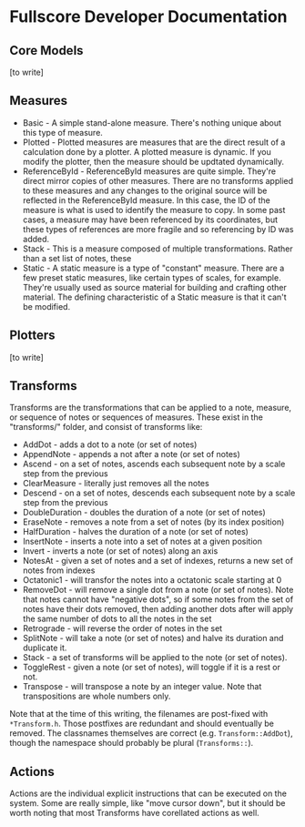 # Fullscore Developer Documentation

## Core Models

[to write]


## Measures

- Basic - A simple stand-alone measure.  There's nothing unique about this type
  of measure.
- Plotted - Plotted measures are measures that are the direct result of a calculation done
by a plotter.  A plotted measure is dynamic.  If you modify the plotter, then
the measure should be updtated dynamically.
- ReferenceById - ReferenceById measures are quite simple.  They're direct mirror copies of other
measures.  There are no transforms applied to these measures and any changes to
the original source will be reflected in the ReferenceById measure.  In this case, the ID of the measure is what is used to identify the measure to
copy.  In some past cases, a measure may have been referenced by its coordinates, but these types of references are more fragile and so referencing by ID was added.
- Stack - This is a measure composed of multiple transformations.  Rather than a set list
of notes, these
- Static - A static measure is a type of "constant" measure.  There are a few
  preset static measures, like certain types of scales, for example.  They're usually used as source material for
  building and crafting other material.  The defining characteristic of a Static
  measure is that it can't be modified.

## Plotters

[to write]

## Transforms

Transforms are the transformations that can be applied to a note, measure, or
sequence of notes or sequences of measures.  These exist in the "transforms/"
folder, and consist of transforms like:

- AddDot - adds a dot to a note (or set of notes)
- AppendNote - appends a not after a note (or set of notes)
- Ascend - on a set of notes, ascends each subsequent note by a scale step from
  the previous
- ClearMeasure - literally just removes all the notes
- Descend - on a set of notes, descends each subsequent note by a scale step from the previous
- DoubleDuration - doubles the duration of a note (or set of notes)
- EraseNote - removes a note from a set of notes (by its index position)
- HalfDuration - halves the duration of a note (or set of notes)
- InsertNote - inserts a note into a set of notes at a given position
- Invert - inverts a note (or set of notes) along an axis
- NotesAt - given a set of notes and a set of indexes, returns a new set of notes from indexes
- Octatonic1 - will transfor the notes into a octatonic scale starting at 0
- RemoveDot - will remove a single dot from a note (or set of notes).  Note that
  notes cannot have "negative dots", so if some notes from the set of notes have
  their dots removed, then adding another dots after will apply the same number
  of dots to all the notes in the set
- Retrograde - will reverse the order of notes in the set
- SplitNote - will take a note (or set of notes) and halve its duration and
  duplicate it.
- Stack - a set of transforms will be applied to the note (or set of notes).
- ToggleRest - given a note (or set of notes), will toggle if it is a rest or
  not.
- Transpose - will transpose a note by an integer value.  Note that
  transpositions are whole numbers only.

Note that at the time of this writing, the filenames are post-fixed with
`*Transform.h`.  Those postfixes are redundant and should eventually be removed.
The classnames themselves are correct (e.g. `Transform::AddDot`), though the
namespace should probably be plural (`Transforms::`).

## Actions

Actions are the individual explicit instructions that can be executed on the system.  Some are really simple, like "move cursor down", but it should be worth noting that most Transforms have corellated actions as well.

